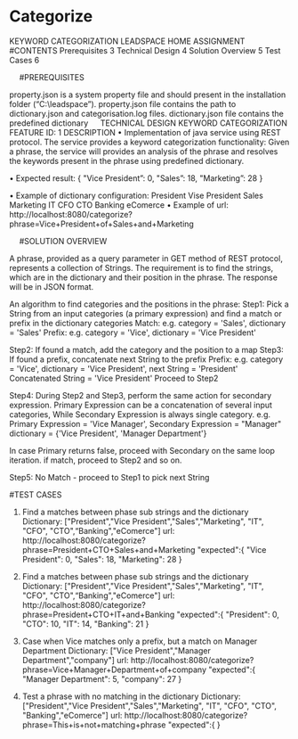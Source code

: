 # Categorize
KEYWORD CATEGORIZATION
LEADSPACE HOME ASSIGNMENT
 
#CONTENTS
Prerequisites	3
Technical Design	4
Solution Overview	5
Test Cases	6

 
#PREREQUISITES

property.json is a system property file and should present in the installation folder (“C:\leadspace”).
property.json file contains the path to dictionary.json and categorisation.log files.
dictionary.json file contains the predefined dictionary  
TECHNICAL DESIGN
KEYWORD CATEGORIZATION	FEATURE ID: 1
DESCRIPTION
•	Implementation of java service using REST protocol. The service provides a keyword categorization functionality: 
Given a phrase, the service will provides an analysis of the phrase and resolves the keywords present in the phrase using predefined dictionary.

•	Expected result:
{
   "Vice President”: 0,
   "Sales”: 18,
   "Marketing”: 28
 }

•	Example of dictionary configuration:
President
Vise President
Sales
Marketing
IT
CFO
CTO
Banking
eComerce
•	Example of url: http://localhost:8080/categorize?phrase=Vice+President+of+Sales+and+Marketing

 
#SOLUTION OVERVIEW

A phrase, provided as a query parameter in GET method of REST protocol, represents a collection of Strings. The requirement is to find the strings, which are in the dictionary and their position in the phrase. The response will be in JSON format.

An algorithm to find categories and the positions in the phrase:
Step1: Pick a String from an input categories (a primary expression) and find a match or prefix in the dictionary categories
	Match: e.g. category = 'Sales', dictionary = 'Sales'
	Prefix: e.g. category = 'Vice', dictionary = 'Vice President'
 
Step2: If found a match, add the category and the position to a map
Step3: If found a prefix, concatenate next String to the prefix
    	Prefix: e.g. category = 'Vice', dictionary = 'Vice President', next String = 'President'
                  Concatenated String = 'Vice President'
                  Proceed to Step2
 
Step4: During Step2 and Step3, perform the same action for secondary expression.
            Primary Expression can be a concatenation of several input categories, 
            While Secondary Expression is always single category.
    e.g. Primary Expression = 'Vice Manager', Secondary Expression = "Manager"
    dictionary = {'Vice President', 'Manager Department'}
 
In case Primary returns false, proceed with Secondary on the same loop iteration.
if match, proceed to Step2 and so on.
 
Step5: No Match - proceed to Step1 to pick next String




#TEST CASES

1.	Find a matches between phase sub strings and the dictionary
Dictionary: ["President","Vice President","Sales","Marketing", "IT", "CFO", "CTO",“Banking","eComerce"]
url: http://localhost:8080/categorize?phrase=President+CTO+Sales+and+Marketing
"expected":{
    "Vice President": 0,
    "Sales": 18,
    "Marketing": 28
 }
2.	Find a matches between phase sub strings and the dictionary
Dictionary: ["President","Vice President","Sales","Marketing", "IT", "CFO", "CTO",“Banking","eComerce"]
url: http://localhost:8080/categorize?phrase=President+CTO+IT+and+Banking
"expected":{
    "President": 0,
    "CTO": 10,
    "IT": 14,
    "Banking": 21
 }

3.	Case when Vice matches only a prefix, but a match on Manager Department
Dictionary: ["Vice President","Manager Department","company"]
url: http://localhost:8080/categorize?phrase=Vice+Manager+Department+of+company
"expected":{
    	   "Manager Department": 5,
    	   "company": 27
  	}

4.	Test a phrase with no matching in the dictionary
Dictionary: ["President","Vice President","Sales","Marketing", "IT", "CFO", "CTO", "Banking","eComerce"]
url: http://localhost:8080/categorize?phrase=This+is+not+matching+phrase
"expected":{
}






